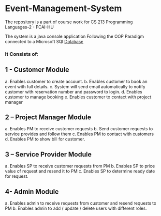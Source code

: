 # Event-Management-System
The repository is a part of course work for CS 213 Programming Languages-2 - FCAI-HU

The system is a java console application Following the OOP Paradigm connected to a Microsoft SQl [Database](https://github.com/abduulrahmankhalid/Event-Management-System/blob/home/Database_ER_Model.pdf)

### It Consists of: 
## 1 - Customer Module 
a. Enables customer to create account. 
b. Enables customer to book an event with full details. 
c. System will send email automatically to notify customer with reservation 
number and password to login. 
d. Enables customer to manage booking 
e. Enables customer to contact with project manager 
 
## 2 – Project Manager Module 
a. Enables PM to receive customer requests 
b. Send customer requests to service provides and follow them 
c. Enables PM to contact with customers 
d. Enables PM to show bill for customer. 
## 3 – Service Provider Module 
a. Enables SP to receive customer requests from PM 
b. Enables SP to price value of request and resend it to PM 
c. Enables SP to determine ready date for request. 
## 4- Admin Module 
a. Enables admin to receive requests from customer and resend requests to PM 
b. Enables admin to add / update / delete users with different roles. 
